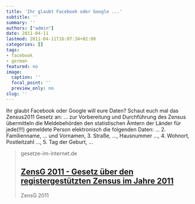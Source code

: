 ```yaml
---
title: 'Ihr glaubt Facebook oder Google ...'
subtitle: ''
summary: ''
authors: ["admin"]
date: 2011-04-11
lastmod: 2011-04-11T16:07:34+02:00
categories: []
tags:
- facebook
- german
featured: no
image:
  caption: ''
  focal_point: ''
  preview_only: no
slug: ''
---
```

Ihr glaubt Facebook oder Google will eure Daten? Schaut euch mal das Zensus2011 Gesetz an:
... zur Vorbereitung und Durchführung des Zensus übermitteln die Meldebehörden den statistischen Ämtern der Länder für jede(!!!) gemeldete Person elektronisch die folgenden Daten:
...
2. Familienname, ... und Vornamen,
3. Straße, ..., Hausnummer ...,
4. Wohnort, Postleitzahl ...,
5. Tag der Geburt,
...
> gesetze-im-internet.de
> ## [ZensG 2011 - Gesetz über den registergestützten Zensus im Jahre 2011](http://www.gesetze-im-internet.de/zensg_2011/BJNR178110009.html)
>
>ZensG 2011


